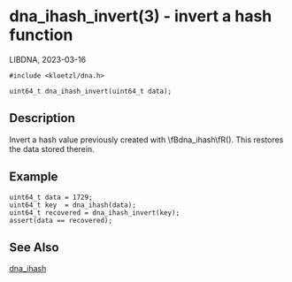 # dna_ihash_invert(3) - invert a hash function

LIBDNA, 2023-03-16

    #include <kloetzl/dna.h>
    
    uint64_t dna_ihash_invert(uint64_t data);


## Description

Invert a hash value previously created with \fBdna_ihash\fR(). This restores the data stored therein.


## Example

    uint64_t data = 1729;
    uint64_t key  = dna_ihash(data);
    uint64_t recovered = dna_ihash_invert(key);
    assert(data == recovered);


## See Also

[dna_ihash](dna_ihash.3.md)
